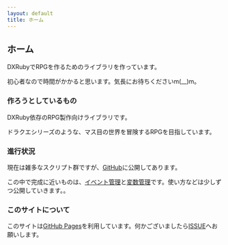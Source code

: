 ```yaml
---
layout: default
title: ホーム
---
```


ホーム
------

DXRubyでRPGを作るためのライブラリを作っています。

初心者なので時間がかかると思います。気長にお待ちくださいm(__)m。

### 作ろうとしているもの

DXRuby依存のRPG製作向けライブラリです。

ドラクエシリーズのような、マス目の世界を冒険するRPGを目指しています。

### 進行状況

現在は雑多なスクリプト群ですが、[GitHub](http://github.com/rpgp1/tool "GitHubにジャンプします")に公開してあります。

この中で完成に近いものは、[イベント管理](https://github.com/RPGP1/Tool/blob/master/i386-msvcrt/RPG/1/event.rb)と[変数管理](https://github.com/RPGP1/Tool/blob/master/i386-msvcrt/RPG/1/variable.rb)です。使い方などは少しずつ公開していきます。。

### このサイトについて

このサイトは[GitHub Pages](http://pages.github.com/)を利用しています。何かございましたら[ISSUE](https://github.com/RPGP1/rpgp1.github.io/issues)へお願いします。
